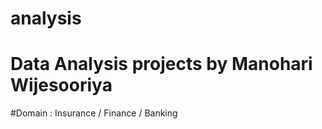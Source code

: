 # analysis
# Data Analysis projects by Manohari Wijesooriya
#Domain : Insurance / Finance / Banking
